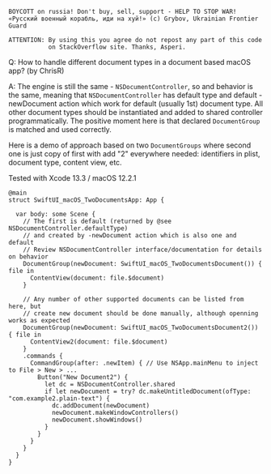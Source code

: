 ```
BOYCOTT on russia! Don't buy, sell, support - HELP TO STOP WAR!
«Русский военный корабль, иди на хуй!» (c) Grybov, Ukrainian Frontier Guard

ATTENTION: By using this you agree do not repost any part of this code
           on StackOverflow site. Thanks, Asperi.
```

Q: How to handle different document types in a document based macOS app? (by ChrisR)

A: The engine is still the same - `NSDocumentController`, so and behavior is the same, 
meaning that `NSDocumentController` has default type and default -newDocument action
which work for default (usually 1st) document type. All other document types should
be instantiated and added to shared controller programmatically. The positive moment
here is that declared `DocumentGroup` is matched and used correctly.

Here is a demo of approach based on two `DocumentGroups` where second one is just copy
of first with add "2" everywhere needed: identifiers in plist, document type, content view, etc.

Tested with Xcode 13.3 / macOS 12.2.1

```
@main
struct SwiftUI_macOS_TwoDocumentsApp: App {

  var body: some Scene {
    // The first is default (returned by @see NSDocumentController.defaultType)
    // and created by -newDocument action which is also one and default
    // Review NSDocumentController interface/documentation for details on behavior
    DocumentGroup(newDocument: SwiftUI_macOS_TwoDocumentsDocument()) { file in
      ContentView(document: file.$document)
    }

    // Any number of other supported documents can be listed from here, but
    // create new document should be done manually, although openning works as expected
    DocumentGroup(newDocument: SwiftUI_macOS_TwoDocumentsDocument2()) { file in
      ContentView2(document: file.$document)
    }
    .commands {
      CommandGroup(after: .newItem) { // Use NSApp.mainMenu to inject to File > New > ...
        Button("New Document2") {
          let dc = NSDocumentController.shared
          if let newDocument = try? dc.makeUntitledDocument(ofType: "com.example2.plain-text") {
            dc.addDocument(newDocument)
            newDocument.makeWindowControllers()
            newDocument.showWindows()
          }
        }
      }
    }
  }
}
```
